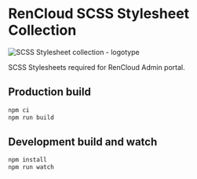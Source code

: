 # RenCloud SCSS Stylesheet Collection

![SCSS Stylesheet collection - logotype][image-logo]

SCSS Stylesheets required for RenCloud Admin portal.

## Production build
```bash
npm ci
npm run build
```

## Development build and watch
```bash
npm install
npm run watch
```

[image-logo]: https://cdn.jsdelivr.net/gh/rensatsu/blueberry-css@master/.repository/logo.png
